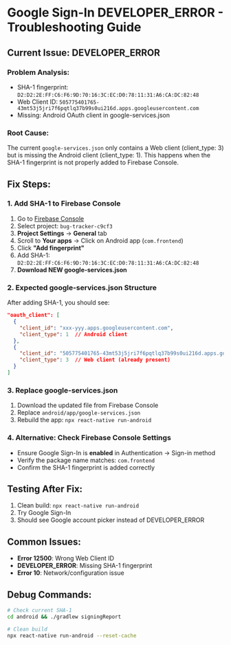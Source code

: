 # Google Sign-In DEVELOPER_ERROR - Troubleshooting Guide

## Current Issue: DEVELOPER_ERROR

### Problem Analysis:

- SHA-1 fingerprint: `D2:D2:2E:FF:C6:F6:9D:70:16:3C:EC:D0:78:11:31:A6:CA:DC:82:48`
- Web Client ID: `505775401765-43mt53j5jri7f6pqtlq37b99s0ui216d.apps.googleusercontent.com`
- Missing: Android OAuth client in google-services.json

### Root Cause:

The current `google-services.json` only contains a Web client (client_type: 3) but is missing the Android client (client_type: 1). This happens when the SHA-1 fingerprint is not properly added to Firebase Console.

## Fix Steps:

### 1. Add SHA-1 to Firebase Console

1. Go to [Firebase Console](https://console.firebase.google.com/)
2. Select project: `bug-tracker-c9cf3`
3. **Project Settings** → **General** tab
4. Scroll to **Your apps** → Click on Android app (`com.frontend`)
5. Click **"Add fingerprint"**
6. Add SHA-1: `D2:D2:2E:FF:C6:F6:9D:70:16:3C:EC:D0:78:11:31:A6:CA:DC:82:48`
7. **Download NEW google-services.json**

### 2. Expected google-services.json Structure

After adding SHA-1, you should see:

```json
"oauth_client": [
  {
    "client_id": "xxx-yyy.apps.googleusercontent.com",
    "client_type": 1  // Android client
  },
  {
    "client_id": "505775401765-43mt53j5jri7f6pqtlq37b99s0ui216d.apps.googleusercontent.com",
    "client_type": 3  // Web client (already present)
  }
]
```

### 3. Replace google-services.json

1. Download the updated file from Firebase Console
2. Replace `android/app/google-services.json`
3. Rebuild the app: `npx react-native run-android`

### 4. Alternative: Check Firebase Console Settings

- Ensure Google Sign-In is **enabled** in Authentication → Sign-in method
- Verify the package name matches: `com.frontend`
- Confirm the SHA-1 fingerprint is added correctly

## Testing After Fix:

1. Clean build: `npx react-native run-android`
2. Try Google Sign-In
3. Should see Google account picker instead of DEVELOPER_ERROR

## Common Issues:

- **Error 12500**: Wrong Web Client ID
- **DEVELOPER_ERROR**: Missing SHA-1 fingerprint
- **Error 10**: Network/configuration issue

## Debug Commands:

```bash
# Check current SHA-1
cd android && ./gradlew signingReport

# Clean build
npx react-native run-android --reset-cache
```

